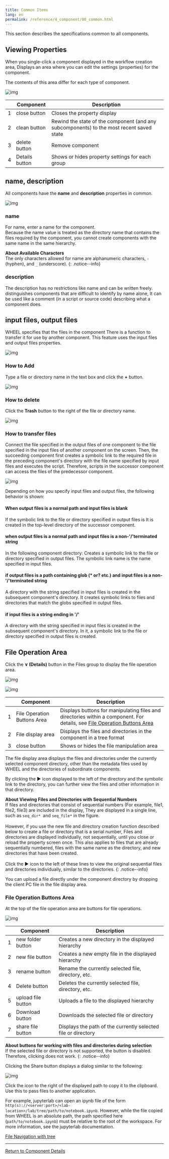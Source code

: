 ```yaml
---
title: Common Items
lang: en
permalink: /reference/4_component/00_common.html
---
```

This section describes the specifications common to all components.

## Viewing Properties
When you single-click a component displayed in the workflow creation area,
Displays an area where you can edit the settings (properties) for the component.

The contents of this area differ for each type of component.

![img](./img/component_property.png "component_property")

|| Component | Description |
|----------|----------|---------------------------------|
|1|close button   | Closes the property display |
|2|clean button   | Rewind the state of the component (and any subcomponents) to the most recent saved state |
|3|delete button  | Remove component |
|4| Details button | Shows or hides property settings for each group |


## name, description
All components have the __name__ and __description__ properties in common.

![img](./img/name_description.png "name_and_description")

### name
For name, enter a name for the component.  
Because the name value is treated as the directory name that contains the files required by the component, you cannot create components with the same name in the same hierarchy.

__About Available Characters__  
The only characters allowed for name are alphanumeric characters, `-` (hyphen), and `_` (underscore).
{: .notice--info}

### description
The description has no restrictions like name and can be written freely.
distinguishes components that are difficult to identify by name alone,
It can be used like a comment (in a script or source code) describing what a component does.


## input files, output files
WHEEL specifies that the files in the component 
 There is a function to transfer it for use by another component.
This feature uses the input files and output files properties.

![img](./img/input_output_files.png "inputFiles_outputFiles")

### How to Add
Type a file or directory name in the text box and click the __+__ button.

![img](./img/add_file.png "add element")

### How to delete
Click the __Trash__ button to the right of the file or directory name.

![img](./img/delete_file.png "delete element")

### How to transfer files
Connect the file specified in the output files of one component to the file specified in the input files of another component on the screen.
Then, the succeeding component first creates a symbolic link to the required file in the preceding component's directory 
with the file name specified by input files and executes the script.
Therefore, scripts in the successor component can access the files of the predecessor component.

![img](./img/input_output_connect.png "connected input and output file")

Depending on how you specify input files and output files, the following behavior is shown:

<!-- #### if input files is blank and output files has a normal path -->
#### When output files is a normal path and input files is blank
If the symbolic link to the file or directory specified in output files is
It is created in the top-level directory of the successor component.

<!-- #### if input files is a string that does not end with '/' and output files has a normal path -->
#### when output files is a normal path and input files is a non-'/'terminated string
In the following component directory:
Creates a symbolic link to the file or directory specified in output files.
The symbolic link name is the name specified in input files.

<!--#### if inputFile is a non-'/'string and the path specified in outputFile contains glob (\* or\? etc.) -->
#### if output files is a path containing glob (\* or\? etc.) and input files is a non-'/'terminated string
A directory with the string specified in input files is created in the subsequent component's directory.
It creates symbolic links to files and directories that match the globs specified in output files.

<!--### inputFile contains a string ending in '/' -->
#### if input files is a string ending in '/'
A directory with the string specified in input files is created in the subsequent component's directory.
In it, a symbolic link to the file or directory specified in output files is created.


## File Operation Area
Click the __∨ (Details)__ button in the Files group to display the file operation area.

![img](./img/open_files_erea.png "open files erea")

![img](./img/file_area.png "file area")

|| Component | Description |
|----------|----------|---------------------------------|
|1| File Operation Buttons Area | Displays buttons for manipulating files and directories within a component. For details, see [File Operation Buttons Area](#file-operation-buttons-area) |
|2| File display area      | Displays the files and directories in the component in a tree format |
|3|close button            | Shows or hides the file manipulation area |

The file display area displays the files and directories under the currently selected component directory, other than the metadata files used by WHEEL and the directories of subordinate components.

By clicking the ▶ icon displayed to the left of the directory and the symbolic link to the directory, you can further view the files and other information in that directory.

__About Viewing Files and Directories with Sequential Numbers__  
If files and directories that consist of sequential numbers (For example, file1, file2, file3) are included in the display,
They are displayed in a single line, such as `seq_dir* `and `seq_file*` in the figure. <br/><br/>
However, if you use the new file and directory creation function described below to create a file or directory that is a serial number,
Files and directories are displayed individually, not sequentially, until you close or reload the property screen once.
This also applies to files that are already sequentially numbered, files with the same name as the directory, and new directories that have been created. <br/><br/>
Click the ▶ icon to the left of these lines to view the original sequential files and directories individually, similar to the directories.
{: .notice--info}

You can upload a file directly under the component directory by dropping the client PC file in the file display area.

### File Operation Buttons Area
At the top of the file operation area are buttons for file operations.

![img](./img/file_area_button.png "file area button")

|| Component | Description |
|----------|----------|---------------------------------|
|1|new folder button | Creates a new directory in the displayed hierarchy |
|2|new file button | Creates a new empty file in the displayed hierarchy |
|3|rename button | Rename the currently selected file, directory, etc. |
|4| Delete button | Deletes the currently selected file, directory, etc. |
|5|upload file button | Uploads a file to the displayed hierarchy |
|6| Download button | Downloads the selected file or directory |
|7|share file button | Displays the path of the currently selected file or directory |

__About buttons for working with files and directories during selection__  
If the selected file or directory is not supported, the button is disabled.  
Therefore, clicking does not work.
{: .notice--info}

Clicking the Share button displays a dialog similar to the following:

![img](./img/share_file.png "share file dialogue")

Click the icon to the right of the displayed path to copy it to the clipboard.
Use this to pass files to another application.

For example, jupyterlab can open an ipynb file of the form `http(s)://<server:port>/<lab-location>/lab/tree/path/to/notebook.ipynb`. However, while the file copied from WHEEL is an absolute path, the path specified here (`path/to/notebook.ipynb`) must be relative to the root of the workspace.
For more information, see the jupyterlab documentation.

[File Navigation with tree](https://jupyterlab.readthedocs.io/en/stable/user/urls.html)


--------
[Return to Component Details]({{site.baseurl}}/reference/4_component/)
